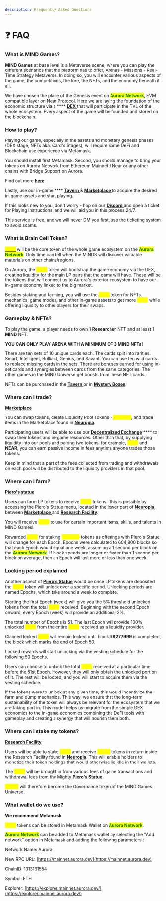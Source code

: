 ```yaml
---
description: Frequently Asked Questions
---
```


# ❓ FAQ

### **What is MIND Games?**

**MIND Games** at base level is a Metaverse scene, where you can play the different scenarios that the platform has to offer, Arenas - Missions - Real-Time Strategy Metaverse. In doing so, you will encounter various aspects of the game, the competitions, the lore, the NFTs, and the economy beneath it all.

We have chosen the place of the Genesis event on <mark style="color:green;">**Aurora Network**</mark>, EVM compatible layer on Near Protocol. Here we are laying the foundation of the economic structure via a **** [**DEX** ](../how-it-works/decentralized-exchange.md)that will participate in the TVL of the whole ecosystem. Every aspect of the game will be founded and stored on the blockchain.

### **How to play?**&#x20;

Playing our game, especially in the assets and monetary genesis phases (DEX stage, NFTs aka. Card's Stages), will require some DeFi and Blockchain use experience via Metamask.

You should install first Metamask. Second, you should manage to bring your tokens on Aurora Network from Ethereum Mainnet / Near or any other chains with Bridge Support on Aurora.

Find out more [**here**](getting-started/).&#x20;

Lastly, use our in-game **** [**Tavern** ](game-basics/neuropia/tavern.md)& [**Marketplace** ](../how-it-works/marketplace.md)to acquire the desired in-game assets and start playing.

If this looks new to you, don't worry - hop on our [**Discord** ](https://dscord.gg/mindgames)and open a ticket for Playing Instructions, and we will aid you in this process 24/7.

This service is free, and we will never DM you first, use the ticketing system to avoid scams.

### **What is Brain Cell Token?**

<mark style="color:yellow;">****</mark>[<mark style="color:yellow;">**CELL**</mark>](../how-it-works/brain-cell-token.md) <mark style="color:yellow;">****</mark> will be the core token of the whole game ecosystem on the <mark style="color:green;">**Aurora Network**</mark>. Only time can tell when the MINDS will discover valuable materials on other chains/regions.

On Aurora, the <mark style="color:yellow;">**CELL**</mark> token will bootstrap the game economy via the DEX, creating liquidity for the main LP pairs that the game will have. These will be the tokens that will connect us to Aurora's exterior ecosystem to have our in-game economy linked to the big market.

Besides staking and farming, you will use the <mark style="color:yellow;">**CELL**</mark> token for NFTs mechanics, game modes, and other in-game assets to get more <mark style="color:yellow;">**CELL**</mark> while offering liquidity to other players for their swaps.

### Gameplay & NFTs?

To play the game, a player needs to own 1 **Researcher** NFT and at least 1 **MIND** NFT.

**YOU CAN ONLY PLAY ARENA WITH A MINIMUM OF 3 MIND NFTs!**

There are ten sets of 10 unique cards each. The cards split into rarities: Smart, Intelligent, Brilliant, Genius, and Savant. You can use ten wild cards to replace missing cards in the sets. There are bonuses earned for using in-set cards and synergies between cards from the same categories. The other games in the MIND Universe get boosts from these NFT cards.&#x20;

NFTs can be purchased in the [**Tavern** ](game-basics/neuropia/tavern.md)or in [**Mystery Boxes**](https://mindgames.io).

### **Where can I trade?**

****[**Marketplace** ](../how-it-works/marketplace.md)****

You can swap tokens, create Liquidity Pool Tokens - <mark style="color:yellow;">**CELL-LP**</mark>, and trade items in the Marketplace found in [**Neuropia**](game-basics/neuropia/).&#x20;

Participating users will be able to use our [**Decentralized Exchange**](../how-it-works/decentralized-exchange.md) **** to swap their tokens and in-game resources. Other than that, by supplying liquidity into our pools and pairing two tokens, for example, <mark style="color:yellow;">**CELL**</mark> <mark style="color:yellow;"></mark><mark style="color:yellow;"></mark> and **NEAR**, you can earn passive income in fees anytime anyone trades those tokens.

Keep in mind that a part of the fees collected from trading and withdrawals on each pool will be distributed to the liquidity providers in that pool.

### **Where can I farm?**&#x20;

****[**Piero's statue** ](../how-it-works/pieros-statue.md)****

Users can farm LP tokens to receive <mark style="color:yellow;">**CELL**</mark> tokens. This is possible by accessing the Piero's Statue menu, located in the lower part of [**Neuropia**](game-basics/neuropia/), between [**Marketplace** ](../how-it-works/marketplace.md)and [**Research Facility**](../how-it-works/research-facility.md).

You will receive <mark style="color:yellow;">**CELL**</mark> to use for certain important items, skills, and talents in MIND Games!

Rewarded <mark style="color:yellow;">**CELL**</mark> for staking <mark style="color:yellow;">**CELL-LP**</mark> tokens as offerings with Piero's Statue will change for each Epoch. Epochs were calculated to 604,800 blocks so that each Epoch would equal one week, assuming a 1 second per block on the <mark style="color:green;">**Aurora Network**</mark>. If block speeds are longer or faster than 1 second per block on average, then an Epoch will last more or less than one week.

### **Locking period explained**

Another aspect of [**Piero's Statue**](../how-it-works/pieros-statue.md) would be once LP tokens are deposited the <mark style="color:yellow;">**CELL**</mark> token will unlock over a specific period. Unlocking periods are named Epochs, which take around a week to complete.&#x20;

Starting the first Epoch (week) will give you the 5% threshold unlocked tokens from the total <mark style="color:yellow;">**CELL**</mark> received. Beginning with the second Epoch onward, every Epoch (week) will provide an additional 2%.&#x20;

The total number of Epochs is 51. The last Epoch will provide 100% unlocked <mark style="color:yellow;">**CELL**</mark> from the entire <mark style="color:yellow;">**CELL**</mark> received as a liquidity provider.

Claimed locked <mark style="color:yellow;">**CELL**</mark> will remain locked until block **99277999** is completed, the block which marks the end of Epoch 50.

Locked rewards will start unlocking via the vesting schedule for the following 50 Epochs.

Users can choose to unlock the total <mark style="color:yellow;">**CELL**</mark> received at a particular time before the 51st Epoch. However, they will only obtain the unlocked portion of it. The rest will be locked, and you will start to acquire them via the vesting schedule.

If the tokens were to unlock at any given time, this would incentivize the farm and dump mechanics. This way, we ensure that the long-term sustainability of the token will always be relevant for the ecosystem that we are taking part in. This model helps us migrate from the simple DEX economics to the in-game economics combining the DeFi tools with gameplay and creating a synergy that will nourish them both.

### **Where can I stake my tokens?**&#x20;

****[**Research Facility**](../how-it-works/research-facility.md)****

Users will be able to stake <mark style="color:yellow;">**CELL**</mark> and receive <mark style="color:yellow;">**xCELL**</mark> tokens in return inside the Research Facility found in [**Neuropia**](game-basics/neuropia/). This will enable holders to monetize their token holdings that would otherwise lie idle in their wallets.

The <mark style="color:yellow;">**CELL**</mark> will be brought in from various fees of game transactions and withdrawal fees from the Mighty [**Piero's Statue**](../how-it-works/pieros-statue.md)**.**&#x20;

<mark style="color:yellow;">**xCELL**</mark> will therefore become the Governance token of the MIND Games Universe.

### **What wallet do we use?**

**We recommend Metamask**

<mark style="color:yellow;">**CELL**</mark> tokens can be stored in Metamask Wallet on <mark style="color:green;">**Aurora Network**</mark>.

<mark style="color:green;">**Aurora Network**</mark> can be added to Metamask wallet by selecting the "Add network" option in Metamask and adding the following parameters :&#x20;

Network Name: Aurora

New RPC URL: [https://mainnet.aurora.dev](https://mainnet.aurora.dev)

ChainID: 1313161554

Symbol: ETH

Explorer: [https://explorer.mainnet.aurora.dev/](https://explorer.mainnet.aurora.dev/)
